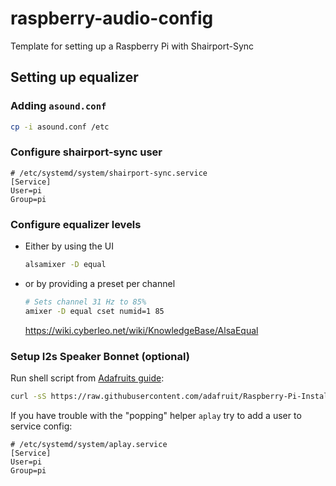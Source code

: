 # raspberry-audio-config
Template for setting up a Raspberry Pi with Shairport-Sync

## Setting up equalizer

### Adding `asound.conf`
```bash
cp -i asound.conf /etc
```

### Configure shairport-sync user
```
# /etc/systemd/system/shairport-sync.service
[Service]
User=pi
Group=pi
```

### Configure equalizer levels

- Either by using the UI
  ```bash
  alsamixer -D equal
  ```
- or by providing a preset per channel
  ```bash
  # Sets channel 31 Hz to 85%
  amixer -D equal cset numid=1 85
  ```
  https://wiki.cyberleo.net/wiki/KnowledgeBase/AlsaEqual

### Setup I2s Speaker Bonnet (optional)

Run shell script from [Adafruits guide](https://learn.adafruit.com/adafruit-speaker-bonnet-for-raspberry-pi/raspberry-pi-usage):
```bash
curl -sS https://raw.githubusercontent.com/adafruit/Raspberry-Pi-Installer-Scripts/master/i2samp.sh | bash
```

If you have trouble with the "popping"  helper `aplay` try to add a user to service config:

```
# /etc/systemd/system/aplay.service
[Service]
User=pi
Group=pi
```
